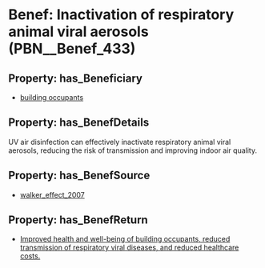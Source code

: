 # Benef: __Inactivation of respiratory animal viral aerosols__ (PBN__Benef_433)

## Property: has_Beneficiary

* [building occupants](../Stakeholder/PBN__Stakeholder_97)

## Property: has_BenefDetails

UV air disinfection can effectively inactivate respiratory animal viral aerosols, reducing the risk of transmission and improving indoor air quality.

## Property: has_BenefSource

* [walker_effect_2007](../Article/PBN__Article_88)

## Property: has_BenefReturn

* [Improved health and well-being of building occupants, reduced transmission of respiratory viral diseases, and reduced healthcare costs.](../BenefReturn/PBN__BenefReturn_468)

